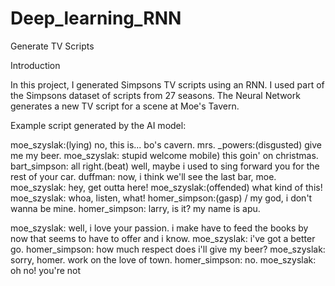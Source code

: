 # Deep_learning_RNN

Generate TV Scripts

Introduction

In this project, I generated Simpsons TV scripts using an RNN. I used part of the Simpsons dataset of scripts from 27 seasons. The Neural Network generates a new TV script for a scene at Moe's Tavern.

Example script generated by the AI model:

moe_szyslak:(lying) no, this is... bo's cavern.
mrs. _powers:(disgusted) give me my beer.
moe_szyslak: stupid welcome mobile) this goin' on christmas.
bart_simpson: all right.(beat) well, maybe i used to sing forward you for the rest of your car.
duffman: now, i think we'll see the last bar, moe.
moe_szyslak: hey, get outta here!
moe_szyslak:(offended) what kind of this!
moe_szyslak: whoa, listen, what!
homer_simpson:(gasp) / my god, i don't wanna be mine.
homer_simpson: larry, is it? my name is apu.


moe_szyslak: well, i love your passion. i make have to feed the books by now that seems to have to offer and i know.
moe_szyslak: i've got a better go.
homer_simpson: how much respect does i'll give my beer?
moe_szyslak: sorry, homer. work on the love of town.
homer_simpson: no.
moe_szyslak: oh no! you're not
